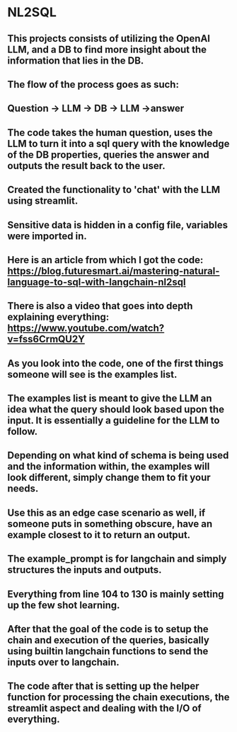 # NL2SQL

## This projects consists of utilizing the OpenAI LLM, and a DB to find more insight about the information that lies in the DB.
## The flow of the process goes as such:
## Question -> LLM -> DB -> LLM ->answer
## The code takes the human question, uses the LLM to turn it into a sql query with the knowledge of the DB properties, queries the answer and outputs the result back to the user.
## Created the functionality to 'chat' with the LLM using streamlit.
## Sensitive data is hidden in a config file, variables were imported in.

## Here is an article from which I got the code: https://blog.futuresmart.ai/mastering-natural-language-to-sql-with-langchain-nl2sql
## There is also a video that goes into depth explaining everything: https://www.youtube.com/watch?v=fss6CrmQU2Y

## As you look into the code, one of the first things someone will see is the examples list.
## The examples list is meant to give the LLM an idea what the query should look based upon the input. It is essentially a guideline for the LLM to follow.
## Depending on what kind of schema is being used and the information within, the examples will look different, simply change them to fit your needs.
## Use this as an edge case scenario as well, if someone puts in something obscure, have an example closest to it to return an output.
## The example_prompt is for langchain and simply structures the inputs and outputs.
## Everything from line 104 to 130 is mainly setting up the few shot learning.
## After that the goal of the code is to setup the chain and execution of the queries, basically using builtin langchain functions to send the inputs over to langchain.
## The code after that is setting up the helper function for processing the chain executions, the streamlit aspect and dealing with the I/O of everything.

